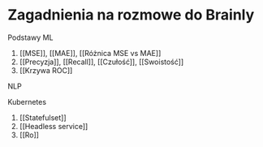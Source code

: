 # Zagadnienia na rozmowe do Brainly

Podstawy ML

1. [[MSE]], [[MAE]], [[Różnica MSE vs MAE]]
2. [[Precyzja]], [[Recall]], [[Czułość]], [[Swoistość]] 
4. [[Krzywa ROC]]

NLP



Kubernetes

1. [[Statefulset]]
2. [[Headless service]]
3. [[Ro]]